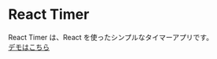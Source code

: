 # React Timer

React Timer は、React を使ったシンプルなタイマーアプリです。  
[デモはこちら](https://tomokijs.github.io/react-timer)
